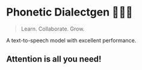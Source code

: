 # Phonetic Dialectgen 🌙🎶🌟
> Learn. Collaborate. Grow.

A text-to-speech model with excellent performance.

## Attention is all you need!
